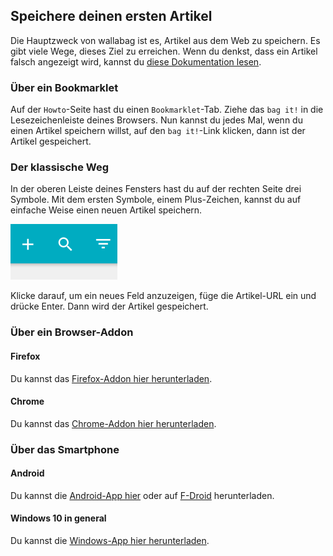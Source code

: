 Speichere deinen ersten Artikel
-------------------------------

Die Hauptzweck von wallabag ist es, Artikel aus dem Web zu speichern. Es
gibt viele Wege, dieses Ziel zu erreichen. Wenn du denkst, dass ein
Artikel falsch angezeigt wird, kannst du [diese Dokumentation
lesen](http://doc.wallabag.org/de/master/user/errors_during_fetching.html).

### Über ein Bookmarklet

Auf der `Howto`-Seite hast du einen `Bookmarklet`-Tab. Ziehe das
`bag it!` in die Lesezeichenleiste deines Browsers. Nun kannst du jedes
Mal, wenn du einen Artikel speichern willst, auf den `bag it!`-Link
klicken, dann ist der Artikel gespeichert.

### Der klassische Weg

In der oberen Leiste deines Fensters hast du auf der rechten Seite drei
Symbole. Mit dem ersten Symbole, einem Plus-Zeichen, kannst du auf
einfache Weise einen neuen Artikel speichern.

![Top bar](../../../img/user/topbar.png)

Klicke darauf, um ein neues Feld anzuzeigen, füge die Artikel-URL ein
und drücke Enter. Dann wird der Artikel gespeichert.

### Über ein Browser-Addon

#### Firefox

Du kannst das [Firefox-Addon hier herunterladen](https://addons.mozilla.org/firefox/addon/wallabagger/).

#### Chrome

Du kannst das [Chrome-Addon hier herunterladen](https://chrome.google.com/webstore/detail/wallabagger/gbmgphmejlcoihgedabhgjdkcahacjlj?hl=fr).

### Über das Smartphone

#### Android

Du kannst die [Android-App hier](https://play.google.com/store/apps/details?id=fr.gaulupeau.apps.InThePoche) oder auf [F-Droid](https://f-droid.org/repository/browse/?fdid=fr.gaulupeau.apps.InThePoche) herunterladen.

#### Windows 10 in general

Du kannst die [Windows-App hier herunterladen](https://www.microsoft.com/store/apps/9nblggh5x3p6).

